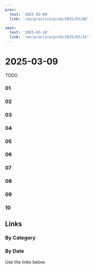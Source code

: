 ```yaml
---
prev:
  text: '2025-03-08'
  link: '/en/practice/prob/2025/03/08'

next:
  text: '2025-03-10'
  link: '/en/practice/prob/2025/03/10'
---
```


# 2025-03-09

TODO

### 01

### 02

### 03

### 04

### 05

### 06

### 07

### 08

### 09

### 10

## Links

[<Badge type="tip" text="Check Solution"/>](/en/learning/prob/2025/03/09)

### By Category

[<Badge type="tip" text="<--"/>](/en/practice/prob/2025/03/02)
[<Badge type="tip" text="Calendar"/>](/en/practice/calendar/2025/03)
[<Badge type="info" text="-->"/>](/en/practice/prob/2025/03/09)

### By Date

Use the links below.